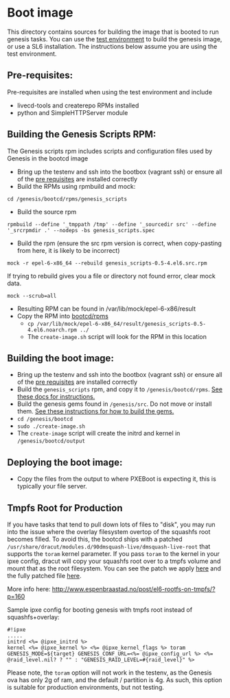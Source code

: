 # Boot image
This directory contains sources for building the image that is booted to run genesis
tasks. You can use the [test environment](https://github.com/tumblr/genesis/blob/master/testenv/README.md) to build the genesis image, or use a SL6
installation. The instructions below assume you are using the test environment.

## Pre-requisites:

Pre-requisites are installed when using the test environment and include

- livecd-tools and createrepo RPMs installed
- python and SimpleHTTPServer module

## Building the Genesis Scripts RPM:

The Genesis scripts rpm includes scripts and configuration files used by Genesis in the bootcd image

 - Bring up the testenv and ssh into the bootbox (vagrant ssh) or ensure all of the [pre requisites](#pre-requisites) are installed correctly
 - Build the RPMs using rpmbuild and mock:

```cd /genesis/bootcd/rpms/genesis_scripts```

 - Build the source rpm

```rpmbuild --define '_tmppath /tmp' --define '_sourcedir src' --define '_srcrpmdir .' --nodeps -bs genesis_scripts.spec```

 - Build the rpm (ensure the src rpm version is correct, when copy-pasting from here, it is likely to be incorrect)

```mock -r epel-6-x86_64 --rebuild genesis_scripts-0.5-4.el6.src.rpm```

If trying to rebuild gives you a file or directory not found error, clear mock
data.

```mock --scrub=all```

 - Resulting RPM can be found in /var/lib/mock/epel-6-x86/result
 - Copy the RPM into [bootcd/rpms](https://github.com/tumblr/genesis/tree/master/bootcd/rpms)
   - ```cp /var/lib/mock/epel-6-x86_64/result/genesis_scripts-0.5-4.el6.noarch.rpm ../```
   - The ```create-image.sh``` script will look for the RPM in this location

## Building the boot image:
 - Bring up the testenv and ssh into the bootbox (vagrant ssh) or ensure all of the [pre requisites](#pre-requisites) are installed correctly
 - Build the ``genesis_scripts`` rpm, and copy it to ``/genesis/bootcd/rpms``. [See these docs for instructions.](#building-the-genesis-scripts-rpm)
 - Build the genesis gems found in `/genesis/src`. Do not move or install them. [See these instructions for how to build the gems.](https://github.com/tumblr/genesis/blob/master/src/README.md)
 - ```cd /genesis/bootcd```
 - ```sudo ./create-image.sh```
 - The ```create-image``` script will create the initrd and kernel in ```/genesis/bootcd/output```

## Deploying the boot image:
 - Copy the files from the output to where PXEBoot is expecting it, this is typically your file server.

## Tmpfs Root for Production

If you have tasks that tend to pull down lots of files to "disk", you may run into the issue where the overlay filesystem overtop of the squashfs root becomes filled. To avoid this, the bootcd ships with a patched ```/usr/share/dracut/modules.d/90dmsquash-live/dmsquash-live-root``` that supports the ```toram``` kernel parameter. If you pass ```toram``` to the kernel in your ipxe config, dracut will copy your squashfs root over to a tmpfs volume and mount that as the root filesystem. You can see the patch we apply [here](dracut.toram.patch) and the fully patched file [here](dmsquash-live-root.toram.sh).

More info here: http://www.espenbraastad.no/post/el6-rootfs-on-tmpfs/?p=160

Sample ipxe config for booting genesis with tmpfs root instead of squashfs+overlay:

```
#!ipxe
.....
initrd <%= @ipxe_initrd %>
kernel <%= @ipxe_kernel %> <%= @ipxe_kernel_flags %> toram GENESIS_MODE=${target} GENESIS_CONF_URL=<%= @ipxe_config_url %> <%= @raid_level.nil? ? "" : "GENESIS_RAID_LEVEL=#{raid_level}" %>
```

Please note, the ```toram``` option will not work in the testenv, as the Genesis ova has only 2g of ram, and the default / partition is 4g. As such, this option is suitable for production environments, but not testing.
